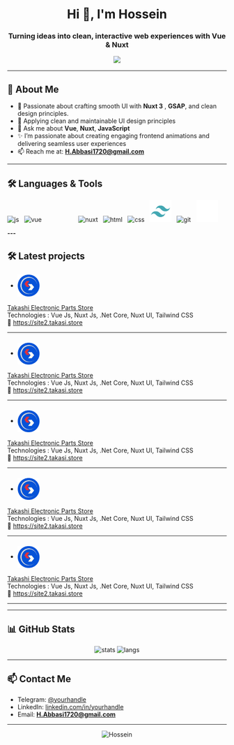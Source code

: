 <h1 align="center">
  Hi 👋, I'm Hossein 
</h1>
<h3 align="center">
  Turning ideas into clean, interactive web experiences with Vue & Nuxt
</h3>

 <p align="center">
    <img src="https://readme-typing-svg.herokuapp.com?font=Fira+Code&size=16&duration=3500&pause=1500&color=00F5A0&center=true&width=435&lines=Crafting+modern,+interactive+web+experiences;Turning+ideas+into+beautiful,+functional+code;Creating+Perfect+Experiences;Always+learning+new+things..." />
</p>

  
---

## 💫 About Me

- 🧠 Passionate about crafting smooth UI with **Nuxt 3** , **GSAP**, and clean design principles.
- 🧳 Applying clean and maintainable UI design principles
- 💬 Ask me about **Vue**, **Nuxt**, **JavaScript**
- ✨ I’m passionate about creating engaging frontend animations and delivering seamless user experiences
- 📫 Reach me at: **H.Abbasi1720@gmail.com**
<!-- - 🌐 Website: [your-website.com](https://your-website.com) (if any)
-->
---

## 🛠️ Languages & Tools

<p align="left">
  <img title="Javascript" src="https://cdn.jsdelivr.net/gh/devicons/devicon/icons/javascript/javascript-original.svg" height="50" alt="js" />
  <img style="margin-left:8px" title="Vue.js" src="https://cdn.jsdelivr.net/gh/devicons/devicon/icons/vuejs/vuejs-original.svg" height="50" alt="vue" />
  <img style="margin-left:80px" title="Nuxt.js" src="https://cdn.jsdelivr.net/gh/devicons/devicon/icons/nuxtjs/nuxtjs-original.svg" height="50" alt="nuxt" />
  <img style="margin-left:8px" title="Html" src="https://cdn.jsdelivr.net/gh/devicons/devicon/icons/html5/html5-original.svg" height="50" alt="html" />
  <img style="margin-left:8px" title="Css3" src="https://cdn.jsdelivr.net/gh/devicons/devicon/icons/css3/css3-original.svg" height="50" alt="css" />
  
  <!-- 
  tailwind css
-->

  <img style="margin-left:8px" title="tailwindCss" src="/assets/tailwind.svg" height="50" alt="git" />
  <img style="margin-left:8px" title="Git" src="https://cdn.jsdelivr.net/gh/devicons/devicon/icons/git/git-original.svg" height="50" alt="git" />
  <img style="margin-left:8px" title="GitHub" src="/assets/github.svg" height="50" alt="github" />
</p>

**---**

## 🛠️ Latest projects

- ### <img src="/assets/takasi.png" alt="لوگو پروژه 1" width="50" height="50" style="vertical-align:middle;"/>  
[ Takashi Electronic Parts Store ](https://site2.takasi.store)  
Technologies : Vue Js, Nuxt Js, .Net Core, Nuxt UI, Tailwind CSS  
🔗 [ https://site2.takasi.store ](https://site2.takasi.store)

---
- ### <img src="/assets/takasi.png" alt="لوگو پروژه 1" width="50" height="50" style="vertical-align:middle;"/>  
[ Takashi Electronic Parts Store ](https://site2.takasi.store)  
Technologies : Vue Js, Nuxt Js, .Net Core, Nuxt UI, Tailwind CSS  
🔗 [ https://site2.takasi.store ](https://site2.takasi.store)

---
- ### <img src="/assets/takasi.png" alt="لوگو پروژه 1" width="50" height="50" style="vertical-align:middle;"/>  
[ Takashi Electronic Parts Store ](https://site2.takasi.store)  
Technologies : Vue Js, Nuxt Js, .Net Core, Nuxt UI, Tailwind CSS  
🔗 [ https://site2.takasi.store ](https://site2.takasi.store)

---
- ### <img src="/assets/takasi.png" alt="لوگو پروژه 1" width="50" height="50" style="vertical-align:middle;"/>  
[ Takashi Electronic Parts Store ](https://site2.takasi.store)  
Technologies : Vue Js, Nuxt Js, .Net Core, Nuxt UI, Tailwind CSS  
🔗 [ https://site2.takasi.store ](https://site2.takasi.store)

---
- ### <img src="/assets/takasi.png" alt="لوگو پروژه 1" width="50" height="50" style="vertical-align:middle;"/>  
[ Takashi Electronic Parts Store ](https://site2.takasi.store)  
Technologies : Vue Js, Nuxt Js, .Net Core, Nuxt UI, Tailwind CSS  
🔗 [ https://site2.takasi.store ](https://site2.takasi.store)

---



---

## 📊 GitHub Stats

<p align="center">
  <img src="https://github-readme-stats.vercel.app/api?username=shima0811&show_icons=true&theme=tokyonight" alt="stats" />
  <img src="https://github-readme-stats.vercel.app/api/top-langs/?username=shima0811&layout=compact&theme=tokyonight" alt="langs" />
</p>

---

## 📫 Contact Me

- Telegram: [@yourhandle](https://t.me/Hossein1720)
- LinkedIn: [linkedin.com/in/yourhandle](https://linkedin.com/in/Hossein1720)
- Email: **H.Abbasi1720@gmail.com**

---

<p align="center">
  <img src="https://komarev.com/ghpvc/?username=shima0811&label=Profile+views&color=0e75b6&style=flat" alt="Hossein" />
</p>
